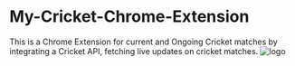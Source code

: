 # My-Cricket-Chrome-Extension
This is a Chrome Extension for current and Ongoing Cricket matches by integrating a Cricket API, fetching live updates on cricket matches.
![logo](https://github.com/arizzaa13/My-Cricket-Chrome-Extension/assets/78647475/036a52fc-0067-468e-8eb8-c4b57a18598e)
